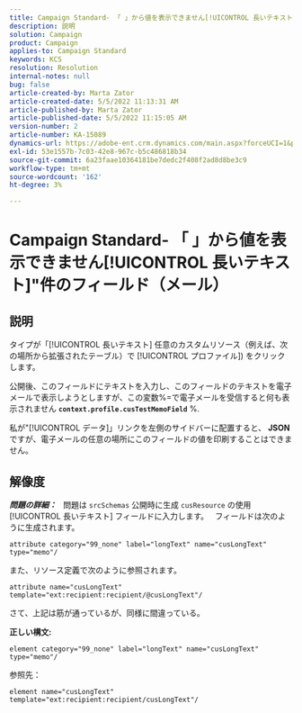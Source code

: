 ```yaml
---
title: Campaign Standard- 「 」から値を表示できません[!UICONTROL 長いテキスト]"件のフィールド（メール）
description: 説明
solution: Campaign
product: Campaign
applies-to: Campaign Standard
keywords: KCS
resolution: Resolution
internal-notes: null
bug: false
article-created-by: Marta Zator
article-created-date: 5/5/2022 11:13:31 AM
article-published-by: Marta Zator
article-published-date: 5/5/2022 11:15:05 AM
version-number: 2
article-number: KA-15089
dynamics-url: https://adobe-ent.crm.dynamics.com/main.aspx?forceUCI=1&pagetype=entityrecord&etn=knowledgearticle&id=b6827162-64cc-ec11-a7b5-6045bd00dbbc
exl-id: 53e1557b-7c03-42e8-967c-b5c486818b34
source-git-commit: 6a23faae10364181be7dedc2f408f2ad8d8be3c9
workflow-type: tm+mt
source-wordcount: '162'
ht-degree: 3%

---
```


# Campaign Standard- 「 」から値を表示できません[!UICONTROL 長いテキスト]&quot;件のフィールド（メール）

## 説明


タイプが「[!UICONTROL 長いテキスト] 任意のカスタムリソース（例えば、次の場所から拡張されたテーブル）で [!UICONTROL プロファイル]) をクリックします。

公開後、このフィールドにテキストを入力し、このフィールドのテキストを電子メールで表示しようとしますが、この変数%=で電子メールを受信すると何も表示されません <b>`context.profile.cusTestMemoField`</b> %.

私が&quot;[!UICONTROL データ]」リンクを左側のサイドバーに配置すると、 <b>JSON</b>ですが、電子メールの任意の場所にこのフィールドの値を印刷することはできません。


## 解像度


<b>*問題の詳細：</b>*
 
問題は `srcSchemas` 公開時に生成 `cusResource` の使用 [!UICONTROL 長いテキスト] フィールドに入力します。
 
フィールドは次のように生成されます。

```
attribute category="99_none" label="longText" name="cusLongText" type="memo"/
```


また、リソース定義で次のように参照されます。

```
attribute name="cusLongText" template="ext:recipient:recipient/@cusLongText"/
```

さて、上記は筋が通っているが、同様に間違っている。
 

<b>正しい構文:</b>

```
element category="99_none" label="longText" name="cusLongText" type="memo"/
```

参照先：
 

```
element name="cusLongText" template="ext:recipient:recipient/cusLongText"/
```
